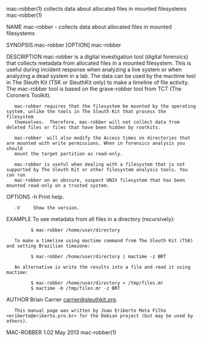 mac-robber(1)                               collects data about allocated files in mounted filesystems                               mac-robber(1)

NAME
       mac-robber - collects data about allocated files in mounted filesystems

SYNOPSIS
       mac-robber [OPTION]
       mac-robber <DIRECTORY>

DESCRIPTION
       mac-robber is a digital investigation tool (digital forensics) that collects metadata from allocated files in a mounted filesystem. This is
       useful during incident response when analyzing a live system or when analyzing a dead system in a lab. The data can be used by the  mactime
       tool  in  The Sleuth Kit (TSK or SleuthKit only) to make a timeline of file activity. The mac-robber tool is based on the grave-robber tool
       from TCT (The Coroners Toolkit).

       mac-robber requires that the filesystem be mounted by the operating system, unlike the tools in The Sleuth Kit that process the  filesystem
       themselves.  Therefore, mac-robber will not collect data from deleted files or files that have been hidden by rootkits.

       mac-robber  will also modify the Access times on directories that are mounted with write permissions. When in forensics analysis you should
       mount the target partition as read-only.

       mac-robber is useful when dealing with a filesystem that is not supported by The Sleuth Kit or other filesystem analysis tools. You can run
       mac-robber on an obscure, suspect UNIX filesystem that has been mounted read-only on a trusted system.

OPTIONS
       -h     Print help.

       -V     Show the version.

EXAMPLE
       To see metadata from all files in a directory (recursively):

             $ mac-robber /home/user/directory

       To make a timeline using mactime command from The Sleuth Kit (TSK) and setting Brazilian timezone:

             $ mac-robber /home/user/directory | mactime -z BRT

       An alternative is write the results into a file and read it using mactime:

             $ mac-robber /home/user/directory > /tmp/files.mr
             $ mactime -b /tmp/files.mr -z BRT

AUTHOR
       Brian Carrier <carrier@sleuthkit.org>.

       This manual page was written by Joao Eriberto Mota Filho <eriberto@eriberto.pro.br> for the Debian project (but may be used by others).

MAC-ROBBER 1.02                                                      May 2013                                                        mac-robber(1)
